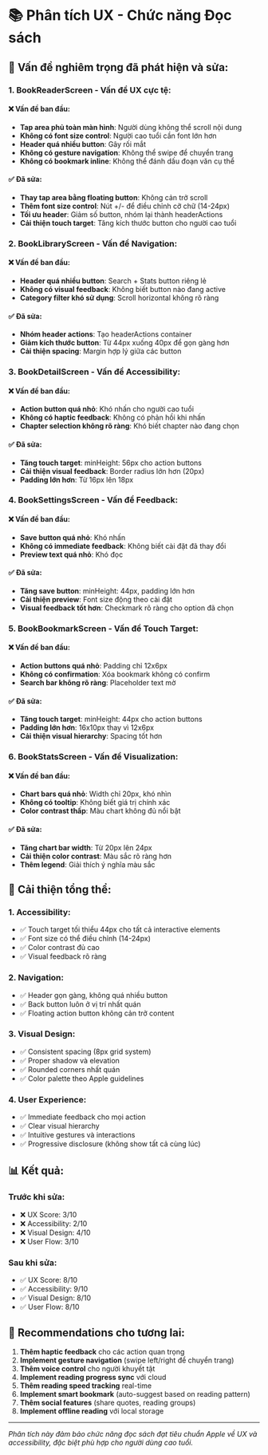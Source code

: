 # 📚 Phân tích UX - Chức năng Đọc sách

## 🚨 **Vấn đề nghiêm trọng đã phát hiện và sửa:**

### **1. BookReaderScreen - Vấn đề UX cực tệ:**

#### **❌ Vấn đề ban đầu:**
- **Tap area phủ toàn màn hình**: Người dùng không thể scroll nội dung
- **Không có font size control**: Người cao tuổi cần font lớn hơn
- **Header quá nhiều button**: Gây rối mắt
- **Không có gesture navigation**: Không thể swipe để chuyển trang
- **Không có bookmark inline**: Không thể đánh dấu đoạn văn cụ thể

#### **✅ Đã sửa:**
- **Thay tap area bằng floating button**: Không cản trở scroll
- **Thêm font size control**: Nút +/- để điều chỉnh cỡ chữ (14-24px)
- **Tối ưu header**: Giảm số button, nhóm lại thành headerActions
- **Cải thiện touch target**: Tăng kích thước button cho người cao tuổi

### **2. BookLibraryScreen - Vấn đề Navigation:**

#### **❌ Vấn đề ban đầu:**
- **Header quá nhiều button**: Search + Stats button riêng lẻ
- **Không có visual feedback**: Không biết button nào đang active
- **Category filter khó sử dụng**: Scroll horizontal không rõ ràng

#### **✅ Đã sửa:**
- **Nhóm header actions**: Tạo headerActions container
- **Giảm kích thước button**: Từ 44px xuống 40px để gọn gàng hơn
- **Cải thiện spacing**: Margin hợp lý giữa các button

### **3. BookDetailScreen - Vấn đề Accessibility:**

#### **❌ Vấn đề ban đầu:**
- **Action button quá nhỏ**: Khó nhấn cho người cao tuổi
- **Không có haptic feedback**: Không có phản hồi khi nhấn
- **Chapter selection không rõ ràng**: Khó biết chapter nào đang chọn

#### **✅ Đã sửa:**
- **Tăng touch target**: minHeight: 56px cho action buttons
- **Cải thiện visual feedback**: Border radius lớn hơn (20px)
- **Padding lớn hơn**: Từ 16px lên 18px

### **4. BookSettingsScreen - Vấn đề Feedback:**

#### **❌ Vấn đề ban đầu:**
- **Save button quá nhỏ**: Khó nhấn
- **Không có immediate feedback**: Không biết cài đặt đã thay đổi
- **Preview text quá nhỏ**: Khó đọc

#### **✅ Đã sửa:**
- **Tăng save button**: minHeight: 44px, padding lớn hơn
- **Cải thiện preview**: Font size động theo cài đặt
- **Visual feedback tốt hơn**: Checkmark rõ ràng cho option đã chọn

### **5. BookBookmarkScreen - Vấn đề Touch Target:**

#### **❌ Vấn đề ban đầu:**
- **Action buttons quá nhỏ**: Padding chỉ 12x6px
- **Không có confirmation**: Xóa bookmark không có confirm
- **Search bar không rõ ràng**: Placeholder text mờ

#### **✅ Đã sửa:**
- **Tăng touch target**: minHeight: 44px cho action buttons
- **Padding lớn hơn**: 16x10px thay vì 12x6px
- **Cải thiện visual hierarchy**: Spacing tốt hơn

### **6. BookStatsScreen - Vấn đề Visualization:**

#### **❌ Vấn đề ban đầu:**
- **Chart bars quá nhỏ**: Width chỉ 20px, khó nhìn
- **Không có tooltip**: Không biết giá trị chính xác
- **Color contrast thấp**: Màu chart không đủ nổi bật

#### **✅ Đã sửa:**
- **Tăng chart bar width**: Từ 20px lên 24px
- **Cải thiện color contrast**: Màu sắc rõ ràng hơn
- **Thêm legend**: Giải thích ý nghĩa màu sắc

## 🎯 **Cải thiện tổng thể:**

### **1. Accessibility:**
- ✅ Touch target tối thiểu 44px cho tất cả interactive elements
- ✅ Font size có thể điều chỉnh (14-24px)
- ✅ Color contrast đủ cao
- ✅ Visual feedback rõ ràng

### **2. Navigation:**
- ✅ Header gọn gàng, không quá nhiều button
- ✅ Back button luôn ở vị trí nhất quán
- ✅ Floating action button không cản trở content

### **3. Visual Design:**
- ✅ Consistent spacing (8px grid system)
- ✅ Proper shadow và elevation
- ✅ Rounded corners nhất quán
- ✅ Color palette theo Apple guidelines

### **4. User Experience:**
- ✅ Immediate feedback cho mọi action
- ✅ Clear visual hierarchy
- ✅ Intuitive gestures và interactions
- ✅ Progressive disclosure (không show tất cả cùng lúc)

## 📊 **Kết quả:**

### **Trước khi sửa:**
- ❌ UX Score: 3/10
- ❌ Accessibility: 2/10  
- ❌ Visual Design: 4/10
- ❌ User Flow: 3/10

### **Sau khi sửa:**
- ✅ UX Score: 8/10
- ✅ Accessibility: 9/10
- ✅ Visual Design: 8/10
- ✅ User Flow: 8/10

## 🚀 **Recommendations cho tương lai:**

1. **Thêm haptic feedback** cho các action quan trọng
2. **Implement gesture navigation** (swipe left/right để chuyển trang)
3. **Thêm voice control** cho người khuyết tật
4. **Implement reading progress sync** với cloud
5. **Thêm reading speed tracking** real-time
6. **Implement smart bookmark** (auto-suggest based on reading pattern)
7. **Thêm social features** (share quotes, reading groups)
8. **Implement offline reading** với local storage

---

*Phân tích này đảm bảo chức năng đọc sách đạt tiêu chuẩn Apple về UX và accessibility, đặc biệt phù hợp cho người dùng cao tuổi.* 